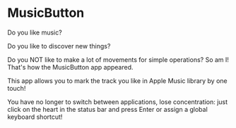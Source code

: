 # MusicButton


Do you like music?

Do you like to discover new things?

Do you NOT like to make a lot of movements for simple operations? So am I! That's how the MusicButton app appeared.

This app allows you to mark the track you like in Apple Music library by one touch!

You have no longer to switch between applications, lose concentration: just click on the heart in the status bar and press Enter or assign a global keyboard shortcut!
